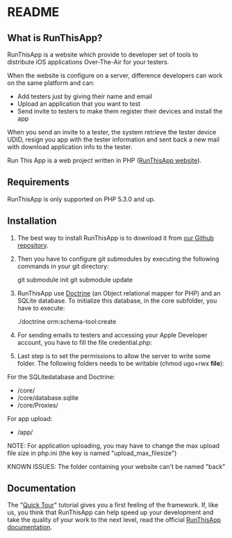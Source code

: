 README
======

What is RunThisApp?
-------------------

RunThisApp is a website which provide to developer set of tools to distribute iOS applications Over-The-Air for your testers.

When the website is configure on a server, difference developers can work on the same platform and can:

- Add testers just by giving their name and email
- Upload an application that you want to test
- Send invite to testers to make them register their devices and install the app

When you send an invite to a tester, the system retrieve the tester device UDID, resign you app with the tester information  and sent back a new mail with download application info to the tester.

Run This App is a web project written in PHP ([RunThisApp website][1]).

Requirements
------------

RunThisApp is only supported on PHP 5.3.0 and up.

Installation
------------

1. The best way to install RunThisApp is to download it from [our Github repository][2].

2. Then you have to configure git submodules by executing the following commands in your git directory:
    
    git submodule init
    git submodule update

3. RunThisApp use [Doctrine][3] (an Object relational mapper for PHP) and an SQLite database. To initialize this database, in the core subfolder, you have to execute:
    
    ./doctrine orm:schema-tool:create
	
4. For sending emails to testers and accessing your Apple Developer account, you have to fill the file credential.php:
    
    <?php
        $CRED_USR = '__your_user__';
        $CRED_PWD = '__your_passwd__';
        
        $CRED_SMTP = 'smtp.gmail.com';		// example
        $CRED_SMTP_PORT = 465;				// example
        $CRED_SMTP_USR = '__your_email__';
        $CRED_SMTP_PWD = '__your_passwd__';
    ?>

5. Last step is to set the permissions to allow the server to write some folder. The following folders needs to be writable (chmod ugo+rwx __file__):

For the SQLitedatabase and Doctrine:

- /core/
- /core/database.sqlite
- /core/Proxies/

For app upload:

- /app/

NOTE: For application uploading, you may have to change the max upload file size in php.ini (the key is named "upload_max_filesize")

KNOWN ISSUES: The folder containing your website can't be named "back"

Documentation
-------------

The "[Quick Tour][2]" tutorial gives you a first feeling of the framework. If,
like us, you think that RunThisApp can help speed up your development and take
the quality of your work to the next level, read the official
[RunThisApp documentation][1].

[1]: http://www.runthisapp.com/
[2]: http://lludo.github.com/RunThisApp/
[3]: http://www.doctrine-project.org/projects/orm
